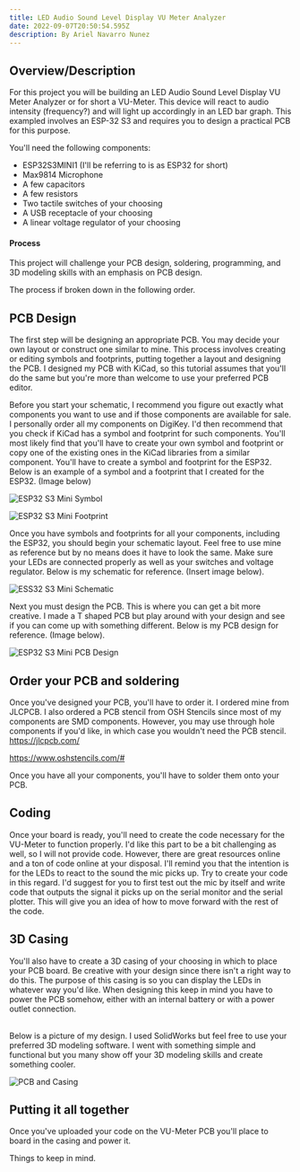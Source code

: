 ```yaml
---
title: LED Audio Sound Level Display VU Meter Analyzer
date: 2022-09-07T20:50:54.595Z
description: By Ariel Navarro Nunez
---
```

## Overview/Description

For this project you will be building an LED Audio Sound Level Display VU Meter Analyzer or for short a VU-Meter. 
This device will react to audio intensity (frequency?) and will light up accordingly in an LED bar graph. This exampled involves an ESP-32 S3 and requires you to design a practical PCB for this purpose. 

You'll need the following components:

* ESP32­S3­MINI­1 (I'll be referring to is as ESP32 for short)
* Max9814 Microphone
* A few capacitors 
* A few resistors
* Two tactile switches of your choosing
* A USB receptacle of your choosing
* A linear voltage regulator of your choosing

#### Process

This project will challenge your PCB design, soldering, programming, and 3D modeling skills with an emphasis on PCB design.

The process if broken down in the following order.

## PCB Design

The first step will be designing an appropriate PCB. You may decide your own layout or construct one similar to mine.
This process involves creating or editing symbols and footprints, putting together a layout and designing the PCB.
I designed my PCB with KiCad, so this tutorial assumes that you'll do the same but you're more than welcome to use your preferred PCB editor.

Before you start your schematic, I recommend you figure out exactly what components you want to use and if those components are available for sale. I personally order all my components on DigiKey. I'd then recommend that you check if KiCad has a symbol and footprint for such components. You'll most likely find that you'll have to create your own symbol and footprint or copy one of the existing ones in the KiCad libraries from a similar component. You'll have to create a symbol and footprint for the ESP32. 
Below is an example of a symbol and a footprint that I created for the ESP32. (Image below)

![](/images/esp32-s3-mini-symbol.jpg "ESP32 S3 Mini Symbol")

![](/images/esp32-s3-mini-footprint.jpg "ESP32 S3 Mini Footprint")

Once you have symbols and footprints for all your components, including the ESP32, you should begin your schematic layout. Feel free to use mine as reference but by no means does it have to look the same. Make sure your LEDs are connected properly as well as your switches and voltage regulator. 
Below is my schematic for reference. (Insert image below).

![](/images/vu-meter-pcb-schematic.jpg "ESS32 S3 Mini Schematic")

Next you must design the PCB. This is where you can get a bit more creative. I made a T shaped PCB but play around with your design and see if you can come up with something different. 
Below is my PCB design for reference. (Image below).   

![](/images/vu-meter-pcb.jpg "ESP32 S3 Mini PCB Design")

## Order your PCB and soldering

Once you've designed your PCB, you'll have to order it. I ordered mine from JLCPCB. I also ordered a PCB stencil from OSH Stencils since most of my components are SMD components. However, you may use through hole components if you'd like, in which case you wouldn't need the PCB stencil.
[](jlcpcb.com)<https://jlcpcb.com/>

<https://www.oshstencils.com/#>

Once you have all your components, you'll have to solder them onto your PCB.  

## Coding

Once your board is ready, you'll need to create the code necessary for the VU-Meter to function properly. I'd like this part to be a bit challenging as well, so I will not provide code. However, there are great resources online and a ton of code online at your disposal. I'll remind you that the intention is for the LEDs to react to the sound the mic picks up. Try to create your code in this regard. I'd suggest for you to first test out the mic by itself and write code that outputs the signal it picks up on the serial monitor and the serial plotter. This will give you an idea of how to move forward with the rest of the code.  

## 3D Casing

You'll also have to create a 3D casing of your choosing in which to place your PCB board. Be creative with your design since there isn't a right way to do this. The purpose of this casing is so you can display the LEDs in whatever way you'd like. When designing this keep in mind you have to power the PCB somehow, either with an internal battery or with a power outlet connection.

\
Below is a picture of my design. I used SolidWorks but feel free to use your preferred 3D modeling software. I went with something simple and functional but you many show off your 3D modeling skills and create something cooler. 

![](/images/pcb-with-casing.jpg "PCB and Casing")

## Putting it all together

Once you've uploaded your code on the VU-Meter PCB you'll place to board in the casing and power it. 

Things to keep in mind.